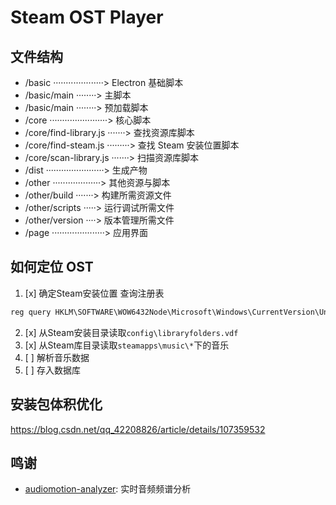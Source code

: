 # Steam OST Player

## 文件结构

* /basic ····················> Electron 基础脚本
* /basic/main ········> 主脚本
* /basic/main ········> 预加载脚本
* /core ·······················> 核心脚本
* /core/find-library.js ·······> 查找资源库脚本
* /core/find-steam.js ·········> 查找 Steam 安装位置脚本
* /core/scan-library.js ·······> 扫描资源库脚本
* /dist ·······················> 生成产物
* /other ···················> 其他资源与脚本
* /other/build ·······> 构建所需资源文件
* /other/scripts ·····> 运行调试所需文件
* /other/version ····> 版本管理所需文件
* /page ·····················> 应用界面

## 如何定位 OST
1. [x] 确定Steam安装位置
查询注册表
```cmd
reg query HKLM\SOFTWARE\WOW6432Node\Microsoft\Windows\CurrentVersion\Uninstall\Steam /v UninstallString
```
2. [x] 从Steam安装目录读取`config\libraryfolders.vdf`
3. [x] 从Steam库目录读取`steamapps\music\*`下的音乐
4. [ ] 解析音乐数据
5. [ ] 存入数据库

## 安装包体积优化
https://blog.csdn.net/qq_42208826/article/details/107359532

## 鸣谢

* [audiomotion-analyzer](https://www.npmjs.com/package/audiomotion-analyzer): 实时音频频谱分析